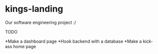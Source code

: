# kings-landing
Our software engineering project :/
 
 
TODO
 
 *Make a dashboard page
 *Hook backend with a database
 *Make a kick-ass home page
